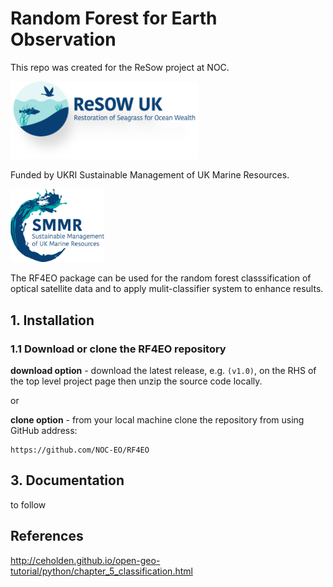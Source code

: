 # Random Forest for Earth Observation

This repo was created for the ReSow project at NOC.

<p align="left">
  <img src="/docs/images/ReSOW_logo.png" width="300">
</p>

Funded by UKRI Sustainable Management of UK Marine Resources.

<p align="left">
  <img src="/docs/images/SMMR_logo.png" width="150">
</p>

The RF4EO package can be used for the random forest classsification of optical satellite data and to apply mulit-classifier system to enhance results. 


## 1. Installation

### 1.1 Download or clone the **RF4EO** repository

**download option** - download the latest release, e.g. `(v1.0)`, on the RHS of the top level project page then unzip the source code locally.

or

**clone option** - from your local machine clone the repository from using GitHub address:

    https://github.com/NOC-EO/RF4EO




## 3. Documentation

to follow



## References

 http://ceholden.github.io/open-geo-tutorial/python/chapter_5_classification.html
